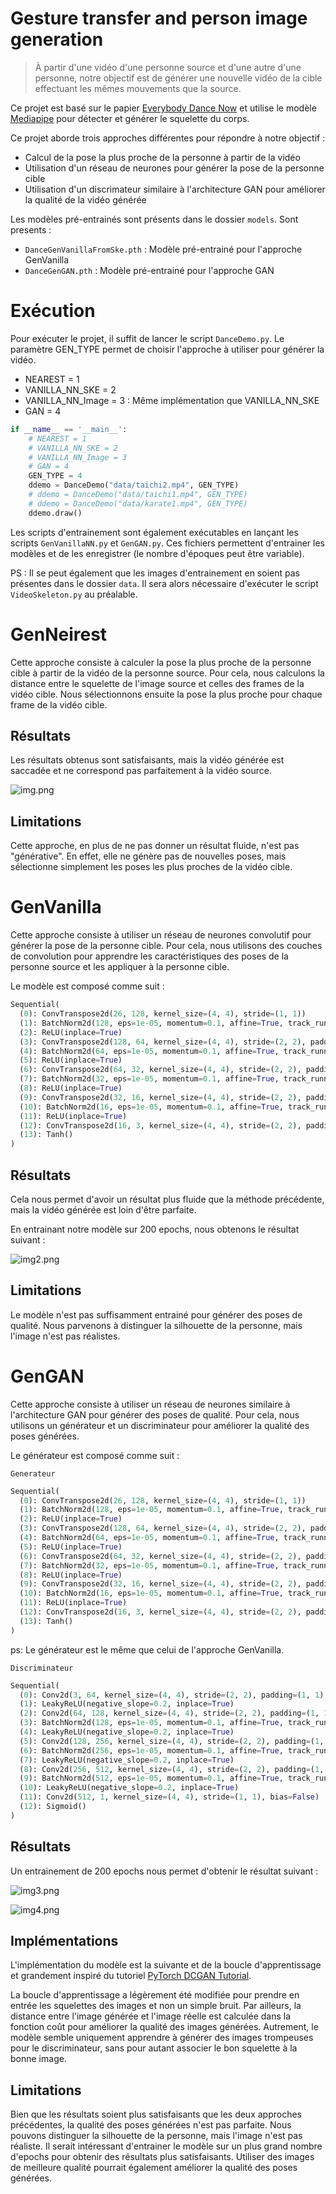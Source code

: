 
# Gesture transfer and person image generation 

> À partir d'une vidéo d'une personne source et d'une autre d'une personne, notre objectif est de générer une nouvelle vidéo de la cible effectuant les mêmes mouvements que la source.

Ce projet est basé sur le papier [Everybody Dance Now](https://arxiv.org/abs/1808.07371) et utilise le modèle [Mediapipe](https://mediapipe-studio.webapps.google.com/studio/demo/pose_landmarker) pour détecter et générer le squelette du corps.

Ce projet aborde trois approches différentes pour répondre à notre objectif :
- Calcul de la pose la plus proche de la personne à partir de la vidéo
- Utilisation d'un réseau de neurones pour générer la pose de la personne cible
- Utilisation d'un discrimateur similaire à l'architecture GAN pour améliorer la qualité de la vidéo générée

Les modèles pré-entrainés sont présents dans le dossier `models`. Sont presents :
- `DanceGenVanillaFromSke.pth` : Modèle pré-entrainé pour l'approche GenVanilla
- `DanceGenGAN.pth` : Modèle pré-entrainé pour l'approche GAN

# Exécution

Pour exécuter le projet, il suffit de lancer le script `DanceDemo.py`. Le paramètre GEN_TYPE permet de choisir l'approche à utiliser pour générer la vidéo.
- NEAREST = 1
- VANILLA_NN_SKE = 2
- VANILLA_NN_Image = 3 : Même implémentation que VANILLA_NN_SKE
- GAN = 4

```python
if __name__ == '__main__':
    # NEAREST = 1
    # VANILLA_NN_SKE = 2
    # VANILLA_NN_Image = 3
    # GAN = 4
    GEN_TYPE = 4
    ddemo = DanceDemo("data/taichi2.mp4", GEN_TYPE)
    # ddemo = DanceDemo("data/taichi1.mp4", GEN_TYPE)
    # ddemo = DanceDemo("data/karate1.mp4", GEN_TYPE)
    ddemo.draw()
```

Les scripts d'entrainement sont également exécutables en lançant les scripts `GenVanillaNN.py` et `GenGAN.py`.
Ces fichiers permettent d'entrainer les modèles et de les enregistrer (le nombre d'époques peut être variable).

PS : Il se peut également que les images d'entrainement en soient pas présentes dans le dossier `data`. Il sera alors nécessaire d'exécuter le script `VideoSkeleton.py` au préalable.

# GenNeirest

Cette approche consiste à calculer la pose la plus proche de la personne cible à partir de la vidéo de la personne source. Pour cela, nous calculons la distance entre le squelette de l'image source et celles des frames de la vidéo cible. Nous sélectionnons ensuite la pose la plus proche pour chaque frame de la vidéo cible.

## Résultats

Les résultats obtenus sont satisfaisants, mais la vidéo générée est saccadée et ne correspond pas parfaitement à la vidéo source.

![img.png](images/img.png)

## Limitations

Cette approche, en plus de ne pas donner un résultat fluide, n'est pas "générative". En effet, elle ne génère pas de nouvelles poses, mais sélectionne simplement les poses les plus proches de la vidéo cible.

# GenVanilla

Cette approche consiste à utiliser un réseau de neurones convolutif pour générer la pose de la personne cible. Pour cela, nous utilisons des couches de convolution pour apprendre les caractéristiques des poses de la personne source et les appliquer à la personne cible.

Le modèle est composé comme suit : 

```python
Sequential(
  (0): ConvTranspose2d(26, 128, kernel_size=(4, 4), stride=(1, 1))
  (1): BatchNorm2d(128, eps=1e-05, momentum=0.1, affine=True, track_running_stats=True)
  (2): ReLU(inplace=True)
  (3): ConvTranspose2d(128, 64, kernel_size=(4, 4), stride=(2, 2), padding=(1, 1))
  (4): BatchNorm2d(64, eps=1e-05, momentum=0.1, affine=True, track_running_stats=True)
  (5): ReLU(inplace=True)
  (6): ConvTranspose2d(64, 32, kernel_size=(4, 4), stride=(2, 2), padding=(1, 1))
  (7): BatchNorm2d(32, eps=1e-05, momentum=0.1, affine=True, track_running_stats=True)
  (8): ReLU(inplace=True)
  (9): ConvTranspose2d(32, 16, kernel_size=(4, 4), stride=(2, 2), padding=(1, 1))
  (10): BatchNorm2d(16, eps=1e-05, momentum=0.1, affine=True, track_running_stats=True)
  (11): ReLU(inplace=True)
  (12): ConvTranspose2d(16, 3, kernel_size=(4, 4), stride=(2, 2), padding=(1, 1))
  (13): Tanh()
)
```


## Résultats

Cela nous permet d'avoir un résultat plus fluide que la méthode précédente, mais la vidéo générée est loin d'être parfaite. 

En entrainant notre modèle sur 200 epochs, nous obtenons le résultat suivant :

![img2.png](images/img2.png)

## Limitations

Le modèle n'est pas suffisamment entrainé pour générer des poses de qualité. Nous parvenons à distinguer la silhouette de la personne, mais l'image n'est pas réalistes.

# GenGAN

Cette approche consiste à utiliser un réseau de neurones similaire à l'architecture GAN pour générer des poses de qualité. Pour cela, nous utilisons un générateur et un discriminateur pour améliorer la qualité des poses générées.

Le générateur est composé comme suit : 

`Generateur`
```python
Sequential(
  (0): ConvTranspose2d(26, 128, kernel_size=(4, 4), stride=(1, 1))
  (1): BatchNorm2d(128, eps=1e-05, momentum=0.1, affine=True, track_running_stats=True)
  (2): ReLU(inplace=True)
  (3): ConvTranspose2d(128, 64, kernel_size=(4, 4), stride=(2, 2), padding=(1, 1))
  (4): BatchNorm2d(64, eps=1e-05, momentum=0.1, affine=True, track_running_stats=True)
  (5): ReLU(inplace=True)
  (6): ConvTranspose2d(64, 32, kernel_size=(4, 4), stride=(2, 2), padding=(1, 1))
  (7): BatchNorm2d(32, eps=1e-05, momentum=0.1, affine=True, track_running_stats=True)
  (8): ReLU(inplace=True)
  (9): ConvTranspose2d(32, 16, kernel_size=(4, 4), stride=(2, 2), padding=(1, 1))
  (10): BatchNorm2d(16, eps=1e-05, momentum=0.1, affine=True, track_running_stats=True)
  (11): ReLU(inplace=True)
  (12): ConvTranspose2d(16, 3, kernel_size=(4, 4), stride=(2, 2), padding=(1, 1))
  (13): Tanh()
)
```
ps: Le générateur est le même que celui de l'approche GenVanilla.

`Discriminateur`

```python
Sequential(
  (0): Conv2d(3, 64, kernel_size=(4, 4), stride=(2, 2), padding=(1, 1), bias=False)
  (1): LeakyReLU(negative_slope=0.2, inplace=True)
  (2): Conv2d(64, 128, kernel_size=(4, 4), stride=(2, 2), padding=(1, 1), bias=False)
  (3): BatchNorm2d(128, eps=1e-05, momentum=0.1, affine=True, track_running_stats=True)
  (4): LeakyReLU(negative_slope=0.2, inplace=True)
  (5): Conv2d(128, 256, kernel_size=(4, 4), stride=(2, 2), padding=(1, 1), bias=False)
  (6): BatchNorm2d(256, eps=1e-05, momentum=0.1, affine=True, track_running_stats=True)
  (7): LeakyReLU(negative_slope=0.2, inplace=True)
  (8): Conv2d(256, 512, kernel_size=(4, 4), stride=(2, 2), padding=(1, 1), bias=False)
  (9): BatchNorm2d(512, eps=1e-05, momentum=0.1, affine=True, track_running_stats=True)
  (10): LeakyReLU(negative_slope=0.2, inplace=True)
  (11): Conv2d(512, 1, kernel_size=(4, 4), stride=(1, 1), bias=False)
  (12): Sigmoid()
)
```

## Résultats

Un entrainement de 200 epochs nous permet d'obtenir le résultat suivant :

![img3.png](images/img3.png)

![img4.png](images/img4.png)

## Implémentations

L'implémentation du modèle est la suivante et de la boucle d'apprentissage et grandement inspiré du tutoriel [PyTorch DCGAN Tutorial](https://pytorch.org/tutorials/beginner/dcgan_faces_tutorial.html).

La boucle d'apprentissage a légèrement été modifiée pour prendre en entrée les squelettes des images et non un simple bruit. Par ailleurs, la distance entre l'image générée et l'image réelle est calculée dans la fonction coût pour améliorer la qualité des images générées. Autrement, le modèle semble uniquement apprendre à générer des images trompeuses pour le discriminateur, sans pour autant associer le bon squelette à la bonne image.  

## Limitations

Bien que les résultats soient plus satisfaisants que les deux approches précédentes, la qualité des poses générées n'est pas parfaite. Nous pouvons distinguer la silhouette de la personne, mais l'image n'est pas réaliste.
Il serait intéressant d'entrainer le modèle sur un plus grand nombre d'epochs pour obtenir des résultats plus satisfaisants. Utiliser des images de meilleure qualité pourrait également améliorer la qualité des poses générées.




